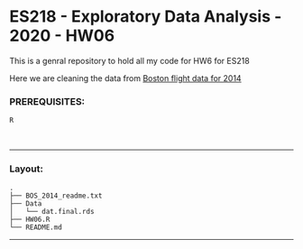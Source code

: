# ES218 - Exploratory Data Analysis - 2020 - HW06

This is a genral repository to hold all my code for HW6 for ES218

Here we are cleaning the data from [Boston flight data for 2014](https://mgimond.github.io/ES218/Data/BOS_2014.rds)

### PREREQUISITES:
    R
<br>

---

### Layout:
	.
    ├── BOS_2014_readme.txt
    ├── Data
    │   └── dat.final.rds
    ├── HW06.R
    └── README.md
	


---

<br>
